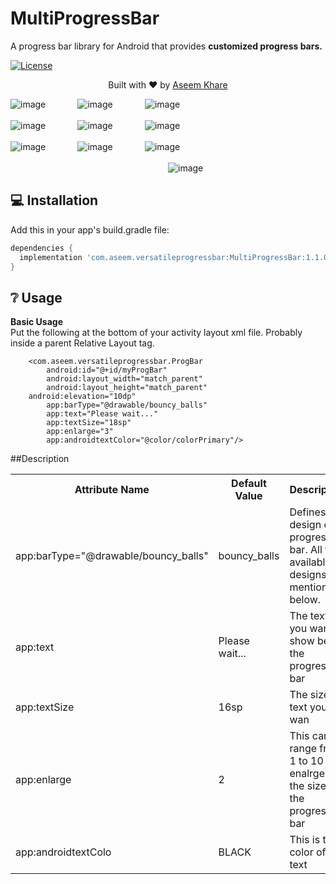 # MultiProgressBar
<p>A progress bar library for Android that provides <b>customized progress bars.</b></p>
	
[![License](https://img.shields.io/badge/license-Apache%202.0-blue.svg)](https://github.com/knight-rider1609/MultiProgressBar/blob/master/LICENSE)

<div>
  <p align="center">Built with ❤︎ by
	  <a href="https://github.com/knight-rider1609">Aseem Khare</a></p>
</div>

![image](https://github.com/knight-rider1609/MultiProgressBar/blob/master/versatileprogressbar/src/main/res/drawable/bouncy_balls.gif)&nbsp;&nbsp;&nbsp;&nbsp;&nbsp;&nbsp;&nbsp;&nbsp;&nbsp;&nbsp;&nbsp;&nbsp;
![image](https://github.com/knight-rider1609/MultiProgressBar/blob/master/versatileprogressbar/src/main/res/drawable/clock.gif)&nbsp;&nbsp;&nbsp;&nbsp;&nbsp;&nbsp;&nbsp;&nbsp;&nbsp;&nbsp;&nbsp;&nbsp;
![image](https://github.com/knight-rider1609/MultiProgressBar/blob/master/versatileprogressbar/src/main/res/drawable/fidget.gif)
</br>
</br>
![image](https://github.com/knight-rider1609/MultiProgressBar/blob/master/versatileprogressbar/src/main/res/drawable/gear_duo.gif)&nbsp;&nbsp;&nbsp;&nbsp;&nbsp;&nbsp;&nbsp;&nbsp;&nbsp;&nbsp;&nbsp;&nbsp;
![image](https://github.com/knight-rider1609/MultiProgressBar/blob/master/versatileprogressbar/src/main/res/drawable/hour_glass.gif)&nbsp;&nbsp;&nbsp;&nbsp;&nbsp;&nbsp;&nbsp;&nbsp;&nbsp;&nbsp;&nbsp;&nbsp;
![image](https://github.com/knight-rider1609/MultiProgressBar/blob/master/versatileprogressbar/src/main/res/drawable/jelly_belly.gif)
</br>
</br>
![image](https://github.com/knight-rider1609/MultiProgressBar/blob/master/versatileprogressbar/src/main/res/drawable/infinity_bar.gif)&nbsp;&nbsp;&nbsp;&nbsp;&nbsp;&nbsp;&nbsp;&nbsp;&nbsp;&nbsp;&nbsp;&nbsp;
![image](https://github.com/knight-rider1609/MultiProgressBar/blob/master/versatileprogressbar/src/main/res/drawable/rainbow_ring.gif)&nbsp;&nbsp;&nbsp;&nbsp;&nbsp;&nbsp;&nbsp;&nbsp;&nbsp;&nbsp;&nbsp;&nbsp;
![image](https://github.com/knight-rider1609/MultiProgressBar/blob/master/versatileprogressbar/src/main/res/drawable/triad_ring.gif)
</br>
</br>
&nbsp;&nbsp;&nbsp;&nbsp;&nbsp;&nbsp;&nbsp;&nbsp;&nbsp;&nbsp;&nbsp;&nbsp;&nbsp;&nbsp;&nbsp;&nbsp;&nbsp;&nbsp;&nbsp;&nbsp;&nbsp;&nbsp;&nbsp;&nbsp;&nbsp;&nbsp;&nbsp;&nbsp;&nbsp;&nbsp;&nbsp;&nbsp;&nbsp;&nbsp;&nbsp;&nbsp;&nbsp;&nbsp;&nbsp;&nbsp;&nbsp;&nbsp;&nbsp;&nbsp;&nbsp;&nbsp;&nbsp;&nbsp;&nbsp;&nbsp;&nbsp;&nbsp;&nbsp;&nbsp;&nbsp;&nbsp;&nbsp;&nbsp;&nbsp;&nbsp;&nbsp;&nbsp;&nbsp;&nbsp;![image](https://github.com/knight-rider1609/MultiProgressBar/blob/master/versatileprogressbar/src/main/res/drawable/color_capsule.gif)
## 💻 Installation
Add this in your app's build.gradle file:
```groovy
dependencies {
  implementation 'com.aseem.versatileprogressbar:MultiProgressBar:1.1.0'
}
```
## ❔ Usage
**Basic Usage**
</br>
Put the following at the bottom of your activity layout xml file. Probably inside a parent Relative Layout tag.

``` 
 	<com.aseem.versatileprogressbar.ProgBar
        android:id="@+id/myProgBar"
        android:layout_width="match_parent"
        android:layout_height="match_parent"
	android:elevation="10dp"
        app:barType="@drawable/bouncy_balls"
        app:text="Please wait..."          
        app:textSize="18sp"		   
        app:enlarge="3"			     
        app:androidtextColor="@color/colorPrimary"/> 

```
##Description
<table>
    <th>Attribute Name</th>
    <th>Default Value</th>
    <th>Description</th>
	<tr>
		<td>app:barType="@drawable/bouncy_balls" </td>
		<td>bouncy_balls</td>
		<td>Defines the design of progress bar. All the available designs are mentioned below.</td>
	</tr>
		<tr>
		<td>app:text </td>
		<td>Please wait...</td>
		<td>The text you want to show below the progress bar</td>
	</tr>
		<tr>
		<td> app:textSize </td>
		<td>16sp</td>
		<td>The size of text you wan</td>
	</tr>
		<tr>
		<td>app:enlarge </td>
		<td>2</td>
		<td>This can range from 1 to 10 and enalrges the size of the progress bar</td>
	</tr>
		<tr>
		<td>app:androidtextColo </td>
		<td>BLACK</td>
		<td>This is the color of the text</td>
	</tr>
	</table>

